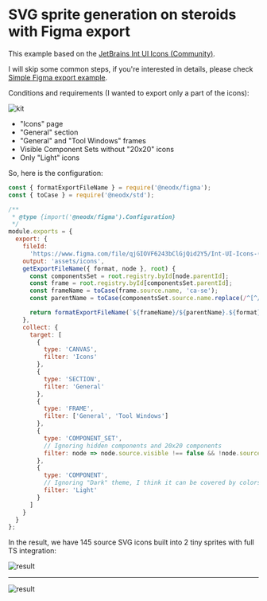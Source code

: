 # SVG sprite generation on steroids with Figma export

This example based on the [JetBrains Int UI Icons (Community)](<https://www.figma.com/file/qjGIOVF6243bClGjQid2Y5/Int-UI-Icons-(Community)?type=design&node-id=5590-53429&t=Z8UNLvCnALbUxzRA-0>).

I will skip some common steps, if you're interested in details, please check [Simple Figma export example](../figma-export-file-assets).

Conditions and requirements (I wanted to export only a part of the icons):

![kit](./docs/kit-overview.png)

- "Icons" page
- "General" section
- "General" and "Tool Windows" frames
- Visible Component Sets without "20x20" icons
- Only "Light" icons

So, here is the configuration:

```javascript
const { formatExportFileName } = require('@neodx/figma');
const { toCase } = require('@neodx/std');

/**
 * @type {import('@neodx/figma').Configuration}
 */
module.exports = {
  export: {
    fileId:
      'https://www.figma.com/file/qjGIOVF6243bClGjQid2Y5/Int-UI-Icons-(Community)?type=design&node-id=955-20814',
    output: 'assets/icons',
    getExportFileName({ format, node }, root) {
      const componentsSet = root.registry.byId[node.parentId];
      const frame = root.registry.byId[componentsSet.parentId];
      const frameName = toCase(frame.source.name, 'ca-se');
      const parentName = toCase(componentsSet.source.name.replace(/^[^/]*\//, '').trim(), 'ca-se');

      return formatExportFileName(`${frameName}/${parentName}.${format}`);
    },
    collect: {
      target: [
        {
          type: 'CANVAS',
          filter: 'Icons'
        },
        {
          type: 'SECTION',
          filter: 'General'
        },
        {
          type: 'FRAME',
          filter: ['General', 'Tool Windows']
        },
        {
          type: 'COMPONENT_SET',
          // Ignoring hidden components and 20x20 components
          filter: node => node.source.visible !== false && !node.source.name.includes('20x20')
        },
        {
          type: 'COMPONENT',
          // Ignoring "Dark" theme, I think it can be covered by colors in CSS
          filter: 'Light'
        }
      ]
    }
  }
};
```

In the result, we have 145 source SVG icons built into 2 tiny sprites with full TS integration:

![result](./docs/result-editor.png)

---

![result](./docs/result.png)
